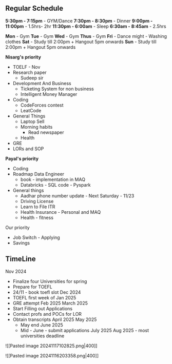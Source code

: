 ## Regular Schedule

**5:30pm - 7:15pm** - GYM/Dance
**7:30pm - 8:30pm** - Dinner
**9:00pm - 11:00pm** - 1.5hrs- 2hr
**11:30pm - 6:00am** - Sleep
**6:30am - 8:45am** - 2.5hrs 

**Mon** - Gym
**Tue** - Gym
**Wed** - Gym
**Thus** - Gym
**Fri** - Dance might - Washing clothes
**Sat** -  Study till 2:00pm + Hangout 5pm onwards
**Sun** - Study till 2:00pm + Hangout 5pm onwards 

**Nisarg's priority** 
- TOELF  - Nov
- Research paper 
	- Sudeep sir
- Development And Business
	- Ticketing System for non business 
	- Intelligent Money Manager 
- Coding
	- CodeForces contest 
	- LeatCode 
- General Things 
	- Laptop Sell
	- Morning habits
		- Read newspaper
	- Health
- GRE  
- LORs and SOP

**Payal's priority** 
- Coding 
- Roadmap Data Engineer
	- book - implementation in MAQ
	- Databricks - SQL code - Pyspark 
- General things
	- Aadhar phone number update - Next Saturday - 11/23 
	- Driving License 
	- Learn to File ITR 
	- Health Insurance - Personal and MAQ
	- Health - fitness 

Our priority
- Job Switch - Applying
- Savings
## **TimeLine**

Nov 2024
- Finalize four Universities for spring
- Prepare for TOEFL 
- 24/11 - book toefl slot 
Dec 2024
- TOEFL first week of 
Jan 2025
- GRE attempt
Feb 2025
March 2025 
- Start Filling out Applications
- Contact profs and POCs for LOR
- Obtain transcripts 
April 2025
May 2025
	- May end 
June 2025
	- Mid - June - submit applications 
July 2025
Aug 2025 - most universities deadline

![[Pasted image 20241117102825.png|400]]

![[Pasted image 20241116203358.png|400]]